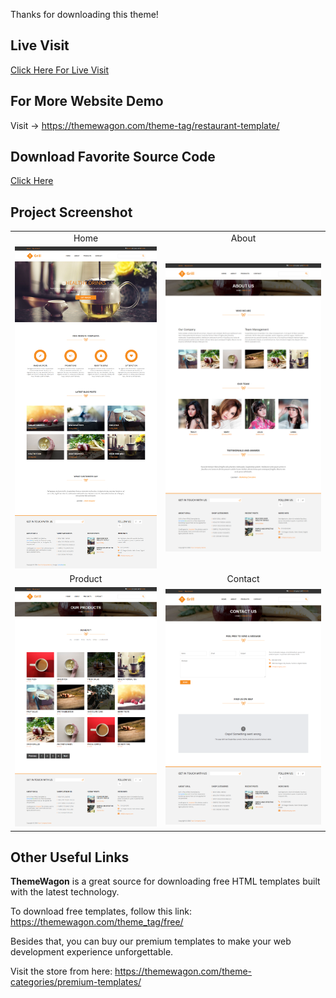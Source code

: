 Thanks for downloading this theme!

## Live Visit
[Click Here For Live Visit](https://learnwithfair.github.io/html-ecommerce-template-templatemo_417_grill/)

## For More Website Demo
Visit -> https://themewagon.com/theme-tag/restaurant-template/

## Download Favorite Source Code
[Click Here](https://mega.nz/folder/VTsHgaRT#okQHpo9FmctYK3UUrYzYIw)

## Project Screenshot

|   |   |
|:---:|:---:|
|Home|About|
|![Index](https://github.com/learnwithfair/html-ecommerce-template-templatemo_417_grill/blob/main/screenshot/home.png)|![About](https://github.com/learnwithfair/html-ecommerce-template-templatemo_417_grill/blob/main/screenshot/about.png)| 
|Product|Contact|
|![Product](https://github.com/learnwithfair/html-ecommerce-template-templatemo_417_grill/blob/main/screenshot/product.png)| ![Contact](https://github.com/learnwithfair/html-ecommerce-template-templatemo_417_grill/blob/main/screenshot/contact.png)|
## Other Useful Links

**ThemeWagon** is a great source for downloading free HTML templates built with the latest technology.

To download free templates, follow this link: https://themewagon.com/theme_tag/free/

Besides that, you can buy our premium templates to make your web development experience unforgettable.

Visit the store from here: https://themewagon.com/theme-categories/premium-templates/



